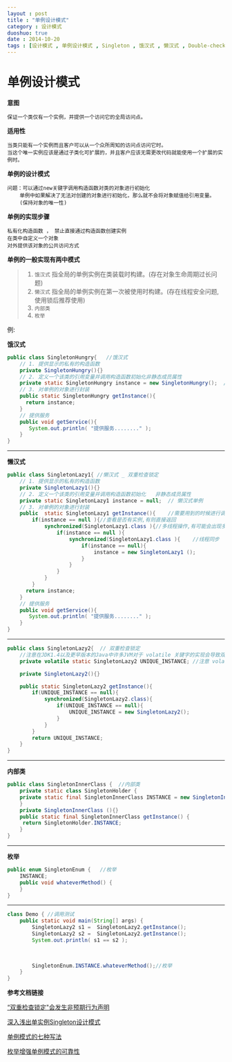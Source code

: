 ```yaml
---
layout : post
title : "单例设计模式"
category : 设计模式
duoshuo: true
date : 2014-10-20
tags : [设计模式 , 单例设计模式 , Singleton , 饿汉式 , 懒汉式 , Double-checked locking , 双重检查锁定]
---
```



# 单例设计模式

**意图**

	保证一个类仅有一个实例，并提供一个访问它的全局访问点。

**适用性**

	当类只能有一个实例而且客户可以从一个众所周知的访问点访问它时。
	当这个唯一实例应该是通过子类化可扩展的，并且客户应该无需更改代码就能使用一个扩展的实例时。

<!-- more -->

**单例的设计模式**

	问题：可以通过new关键字调用构造函数对类的对象进行初始化	
		单例中如果解决了无法对创建的对象进行初始化，那么就不会将对象赋值给引用变量。
		(保持对象的唯一性)

**单例的实现步骤**

	私有化构造函数 ， 禁止直接通过构造函数创建实例
	在类中自定义一个对象
	对外提供该对象的公共访问方式

**单例的一般实现有两中模式**

> 1. `饿汉式`  指全局的单例实例在类装载时构建。(存在对象生命周期过长问题)    
> 2. `懒汉式`  指全局的单例实例在第一次被使用时构建。(存在线程安全问题,使用锁后推荐使用)     
> 3. `内部类`  
> 4. `枚举`  

例:

**饿汉式**

```java
public class SingletonHungry{	//饿汉式
	// 1. 提供显示的私有的构造函数
	private SingletonHungry(){}
	// 2. 定义一个该类的引用变量并调用构造函数初始化非静态成员属性
	private static SingletonHungry instance = new SingletonHungry();  //饿汉式单例
	// 3. 对单例的对象进行封装
	public static SingletonHungry getInstance(){
	  return instance;
	}
	// 提供服务
	public void getService(){
	   System.out.println( "提供服务........" );
	}
}
```

---

**懒汉式**


```java
public class SingletonLazy1{ //懒汉式 _ 双重检查锁定
	// 1. 提供显示的私有的构造函数
	private SingletonLazy1(){}
	// 2. 定义一个该类的引用变量并调用构造函数初始化   非静态成员属性
	private static SingletonLazy1 instance = null;  // 懒汉式单例
	// 3. 对单例的对象进行封装
	public  static SingletonLazy1 getInstance(){	//需要用到的时候进行调用
		if(instance == null ){//查看是否有实例,有则直接返回
			synchronized(SingletonLazy1.class ){//多线程操作,有可能会出现多个线程同时必发范围_加锁.
				if(instance == null ){
					synchronized(SingletonLazy1.class ){	//线程同步
						if(instance == null){
							instance = new SingletonLazy1 ();
						}
					}
				}
			}
		}
	  return instance;
	}
	// 提供服务
	public void getService(){
	   System.out.println( "提供服务........" );
	}
}
```

---

```java
public class SingletonLazy2{  // 双重检查锁定 
	//注意在JDK1.4以及更早版本的Java中许多JVM对于 volatile 关键字的实现会导致双重检查加锁失效,此种方法只能用在JDK5及以后版本
	private volatile static SingletonLazy2 UNIQUE_INSTANCE; //注意 volatile 关键字

	private SingletonLazy2(){}

	public static SingletonLazy2 getInstance(){
		if(UNIQUE_INSTANCE == null){
			synchronized(SingletonLazy2.class){
				if(UNIQUE_INSTANCE == null){
					UNIQUE_INSTANCE = new SingletonLazy2();
				}
			}
		}
		return UNIQUE_INSTANCE;
	}
}

```

---

**内部类**

```java
public class SingletonInnerClass {  //内部类
    private static class SingletonHolder {  
	private static final SingletonInnerClass INSTANCE = new SingletonInnerClass();  
    }  
    private SingletonInnerClass (){}  
    public static final SingletonInnerClass getInstance() {  
	 return SingletonHolder.INSTANCE;  
    }  
}  
```


---

**枚举**


```java
public enum SingletonEnum {   //枚举
    INSTANCE;  
    public void whateverMethod() {  
    }  
} 
```

---

```java
class Demo { //调用测试
	public static void main(String[] args) {
		SingletonLazy2 s1 =  SingletonLazy2.getInstance();
		SingletonLazy2 s2 =  SingletonLazy2.getInstance();
		System.out.println( s1 == s2 );
	
		

		SingletonEnum.INSTANCE.whateverMethod();//枚举
	}
}
```




**参考文档链接**

[“双重检查锁定"会发生非预期行为声明](http://www.cs.umd.edu/~pugh/java/memoryModel/DoubleCheckedLocking.html)

[深入浅出单实例Singleton设计模式](http://blog.csdn.net/haoel/article/details/4028232)

[单例模式的七种写法](http://cantellow.iteye.com/blog/838473)

[枚举增强单例模式的可靠性](http://blog.csdn.net/java2000_net/article/details/3983958#)
